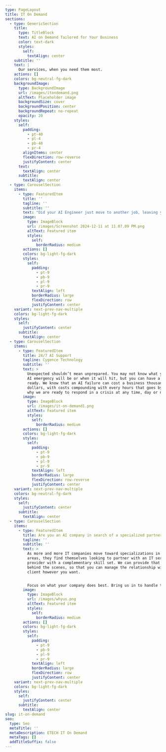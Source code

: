 ```yaml
---
type: PageLayout
title: IT On Demand
sections:
  - type: GenericSection
    title:
      type: TitleBlock
      text: AI on Demand Tailored for Your Business
      color: text-dark
      styles:
        self:
          textAlign: center
    subtitle: ''
    text: |
      Our services, when you need them most.
    actions: []
    colors: bg-neutral-fg-dark
    backgroundImage:
      type: BackgroundImage
      url: /images/itondemand.png
      altText: Placeholder image
      backgroundSize: cover
      backgroundPosition: center
      backgroundRepeat: no-repeat
      opacity: 20
    styles:
      self:
        padding:
          - pt-40
          - pl-4
          - pb-40
          - pr-4
        alignItems: center
        flexDirection: row-reverse
        justifyContent: center
      text:
        textAlign: center
      subtitle:
        textAlign: center
  - type: CarouselSection
    items:
      - type: FeaturedItem
        title: ''
        tagline: ''
        subtitle: ''
        text: "Did your AI Engineer just move to another job, leaving you high and dry? Are you struggling with AI problems that you don’t know how to fix? Do you need help with your AI but don’t know where to turn? Call us. We’re ready to work with you to handle whatever AI challenge comes your way.\n\nWe also offer pre-paid service blocks, which you can buy ahead of time and decide how to spend later.\_So when a server goes down, a malware attack threatens your security, or a power loss leaves you without access to your database, we’re on hand to resolve the situation as fast as possible. You can focus on the immediate concern, knowing your costs are already covered.\n"
        image:
          type: ImageBlock
          url: /images/Screenshot 2024-12-11 at 11.07.09 PM.png
          altText: Featured item
          styles:
            self:
              borderRadius: medium
        actions: []
        colors: bg-light-fg-dark
        styles:
          self:
            padding:
              - pt-9
              - pb-9
              - pl-9
              - pr-9
            textAlign: left
            borderRadius: large
            flexDirection: row
            justifyContent: center
    variant: next-prev-nav-multiple
    colors: bg-light-fg-dark
    styles:
      self:
        justifyContent: center
      subtitle:
        textAlign: center
  - type: CarouselSection
    items:
      - type: FeaturedItem
        title: 24/7 AI Support
        tagline: Cygence Technology
        subtitle: ''
        text: >
          Unexpected shouldn’t mean unprepared. You may not know what your next
          AI emergency will be or when it will hit, but you can have a response
          ready. We know that an AI failure can cost a business thousands of
          dollars, with costs compounding with every hours that goes by. That’s
          why we are ready to respond in a crisis at any time, day or night.
        image:
          type: ImageBlock
          url: /images/it-on-demand1.png
          altText: Featured item
          styles:
            self:
              borderRadius: medium
        actions: []
        colors: bg-light-fg-dark
        styles:
          self:
            padding:
              - pt-9
              - pb-9
              - pl-9
              - pr-9
            textAlign: left
            borderRadius: large
            flexDirection: row-reverse
            justifyContent: center
    variant: next-prev-nav-multiple
    colors: bg-neutral-fg-dark
    styles:
      self:
        justifyContent: center
      subtitle:
        textAlign: center
  - type: CarouselSection
    items:
      - type: FeaturedItem
        title: Are you an AI company in search of a specialized partner?
        tagline: ''
        subtitle: ''
        text: >
          As more and more IT companies move toward specializations in certain
          areas, they find themselves looking to partner with an IT service
          provider with a complementary skill set. We can provide that service
          behind the scenes, so that you can manage the relationship with your
          client however you want.


          Focus on what your company does best. Bring us in to handle the rest.
        image:
          type: ImageBlock
          url: /images/whyus.png
          altText: Featured item
          styles:
            self:
              borderRadius: medium
        actions: []
        colors: bg-light-fg-dark
        styles:
          self:
            padding:
              - pt-9
              - pb-9
              - pl-9
              - pr-9
            textAlign: left
            borderRadius: large
            flexDirection: row
            justifyContent: center
    variant: next-prev-nav-multiple
    colors: bg-light-fg-dark
    styles:
      self:
        justifyContent: center
      subtitle:
        textAlign: center
slug: it-on-demand
seo:
  type: Seo
  metaTitle: ''
  metaDescription: ETECH IT On Demand
  metaTags: []
  addTitleSuffix: false
---
```

